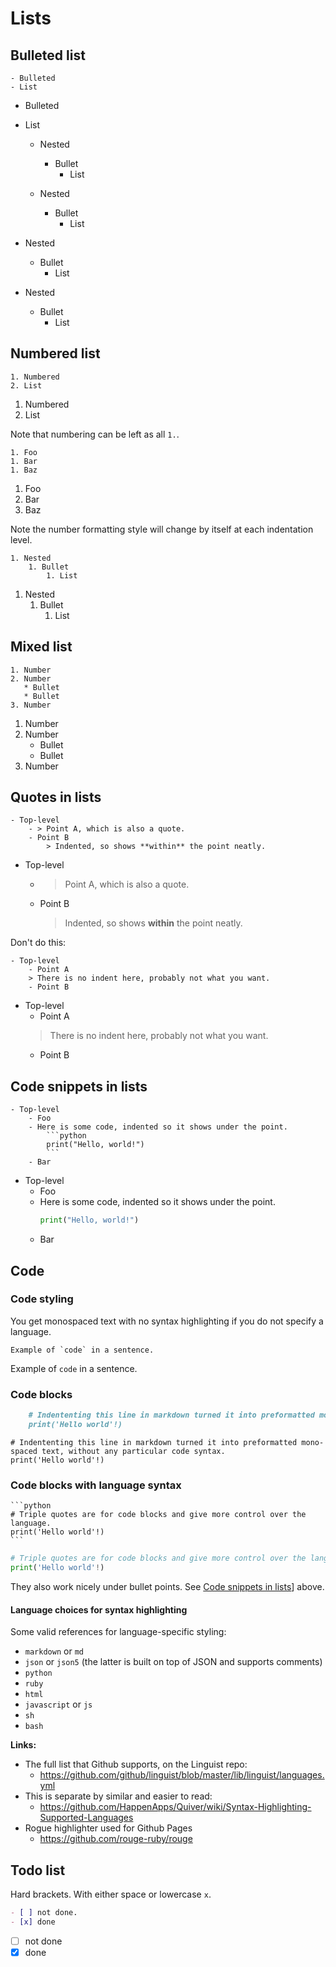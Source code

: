 # Lists

## Bulleted list

    - Bulleted
    - List

- Bulleted
- List

    - Nested
        * Bullet
            + List

    - Nested
        - Bullet
            - List

- Nested
    * Bullet
        + List

- Nested
    - Bullet
        - List

## Numbered list

    1. Numbered
    2. List

1. Numbered
2. List

Note that numbering can be left as all `1.`.

    1. Foo
    1. Bar
    1. Baz

1. Foo
1. Bar
1. Baz

Note the number formatting style will change by itself at each indentation level.

    1. Nested
        1. Bullet
            1. List

1. Nested
    1. Bullet
        1. List

## Mixed list

    1. Number
    2. Number
       * Bullet
       * Bullet
    3. Number

1. Number
2. Number
   * Bullet
   * Bullet
3. Number

## Quotes in lists

    - Top-level
        - > Point A, which is also a quote.
        - Point B
            > Indented, so shows **within** the point neatly.

- Top-level
    - > Point A, which is also a quote.
    - Point B
        > Indented, so shows **within** the point neatly.

Don't do this:

    - Top-level
        - Point A
        > There is no indent here, probably not what you want.
        - Point B

- Top-level
    - Point A
    > There is no indent here, probably not what you want.
    - Point B

## Code snippets in lists

    - Top-level
        - Foo
        - Here is some code, indented so it shows under the point.
            ```python
            print("Hello, world!")
            ```
        - Bar

- Top-level
    - Foo
    - Here is some code, indented so it shows under the point.
        ```python
        print("Hello, world!")
        ```
    - Bar


## Code

### Code styling

You get monospaced text with no syntax highlighting if you do not specify a language.

```
Example of `code` in a sentence.
```

Example of `code` in a sentence.


### Code blocks

```markdown
    # Indententing this line in markdown turned it into preformatted mono-spaced text, without any particular code syntax.
    print('Hello world'!)
```

    # Indententing this line in markdown turned it into preformatted mono-spaced text, without any particular code syntax.
    print('Hello world'!)


### Code blocks with language syntax

    ```python
    # Triple quotes are for code blocks and give more control over the language.
    print('Hello world'!)
    ```

```python
# Triple quotes are for code blocks and give more control over the language.
print('Hello world'!)
```

They also work nicely under bullet points. See [Code snippets in lists](#code-snippets-in-lists)] above.

#### Language choices for syntax highlighting

Some valid references for language-specific styling:

- `markdown` or `md`
- `json` or `json5` (the latter is built on top of JSON and supports comments)
- `python`
- `ruby`
- `html`
- `javascript` or `js`
- `sh`
- `bash`


**Links:**

- The full list that Github supports, on the Linguist repo:
	- https://github.com/github/linguist/blob/master/lib/linguist/languages.yml
- This is separate by similar and easier to read:
	- https://github.com/HappenApps/Quiver/wiki/Syntax-Highlighting-Supported-Languages
- Rogue highlighter used for Github Pages
	- https://github.com/rouge-ruby/rouge


## Todo list

Hard brackets. With either space or lowercase `x`.

```markdown
- [ ] not done.
- [x] done
```

- [ ] not done
- [x] done
